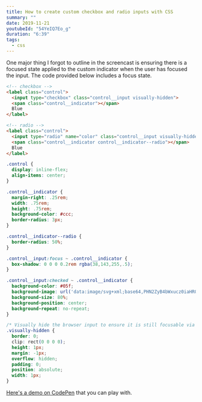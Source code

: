 ```yaml
---
title: How to create custom checkbox and radio inputs with CSS
summary: ""
date: 2019-11-21
youtubeId: "54YeIQ7Eo_g"
duration: "6:39"
tags:
  - css
---
```

One major thing I forgot to outline in the screencast is ensuring there is a focused state applied to the custom indicator when the user has focused the input. The code provided below includes a focus state.

```html
<!-- checkbox -->
<label class="control">
  <input type="checkbox" class="control__input visually-hidden">
  <span class="control__indicator"></span>
  Blue
</label>

<!-- radio -->
<label class="control">
  <input type="radio" name="color" class="control__input visually-hidden">
  <span class="control__indicator control__indicator--radio"></span>
  Blue
</label>
```

```css
.control {
  display: inline-flex;
  align-items: center;
}

.control__indicator {
  margin-right: .25rem;
  width: .75rem;
  height: .75rem;
  background-color: #ccc;
  border-radius: 3px;
}

.control__indicator--radio {
  border-radius: 50%;
}

.control__input:focus ~ .control__indicator {
  box-shadow: 0 0 0 0.2rem rgba(38,143,255,.5);
}

.control__input:checked ~ .control__indicator {
  background-color: #05f;
  background-image: url('data:image/svg+xml;base64,PHN2ZyB4bWxucz0iaHR0cDovL3d3dy53My5vcmcvMjAwMC9zdmciIHdpZHRoPSIyNCIgaGVpZ2h0PSIyNCIgdmlld0JveD0iMCAwIDI0IDI0Ij4gIDxwYXRoIGQ9Ik0wIDBoMjR2MjRIMHoiIGZpbGw9Im5vbmUiLz4gIDxwYXRoIGZpbGw9IiNmZmYiIGQ9Ik0xOCA3bC0xLjQxLTEuNDEtNi4zNCA2LjM0IDEuNDEgMS40MUwxOCA3em00LjI0LTEuNDFMMTEuNjYgMTYuMTcgNy40OCAxMmwtMS40MSAxLjQxTDExLjY2IDE5bDEyLTEyLTEuNDItMS40MXpNLjQxIDEzLjQxTDYgMTlsMS40MS0xLjQxTDEuODMgMTIgLjQxIDEzLjQxeiIvPjwvc3ZnPg==');
  background-size: 80%;
  background-position: center;
  background-repeat: no-repeat;
}

/* Visually hide the browser input to ensure it is still focusable via keyboards */
.visually-hidden {
  border: 0;
  clip: rect(0 0 0 0);
  height: 1px;
  margin: -1px;
  overflow: hidden;
  padding: 0;
  position: absolute;
  width: 1px;
}
```

[Here's a demo on CodePen](https://codepen.io/alexcarpenter/pen/rNNbwqB) that you can play with.

